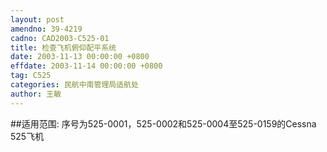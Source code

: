 ```yaml
---
layout: post
amendno: 39-4219
cadno: CAD2003-C525-01
title: 检查飞机俯仰配平系统
date: 2003-11-13 00:00:00 +0800
effdate: 2003-11-14 00:00:00 +0800
tag: C525
categories: 民航中南管理局适航处
author: 王敏
---
```


##适用范围:
序号为525-0001，525-0002和525-0004至525-0159的Cessna 525飞机

